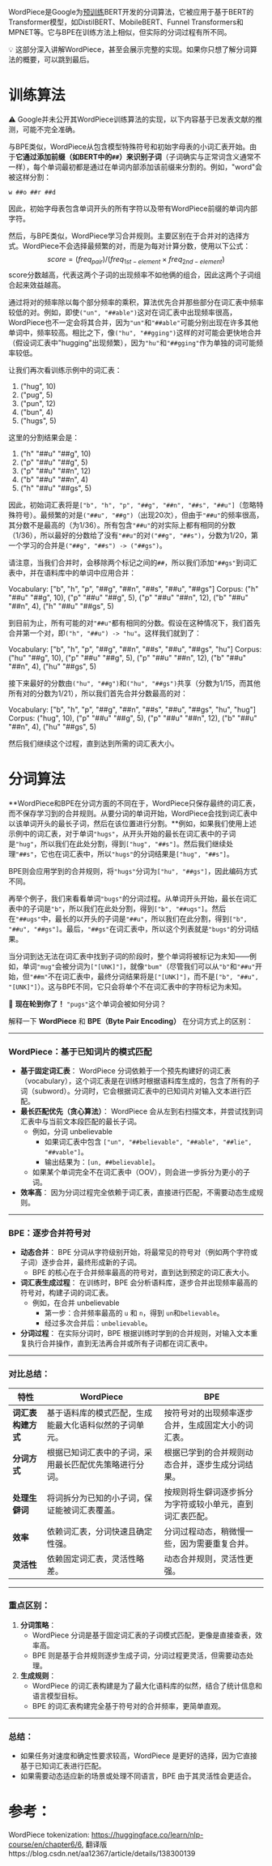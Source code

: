 WordPiece是Google为[预训练](https://so.csdn.net/so/search?q=预训练&spm=1001.2101.3001.7020)BERT开发的分词算法，它被应用于基于BERT的Transformer模型，如DistilBERT、MobileBERT、Funnel Transformers和MPNET等。它与BPE在训练方法上相似，但实际的分词过程有所不同。

💡 这部分深入讲解WordPiece，甚至会展示完整的实现。如果你只想了解分词算法的概要，可以跳到最后。

# 训练算法

⚠️ Google并未公开其WordPiece训练算法的实现，以下内容基于已发表文献的推测，可能不完全准确。

与BPE类似，WordPiece从包含模型特殊符号和初始字母表的小词汇表开始。由于**它通过添加前缀（如BERT中的`##`）来识别子词**（子词确实与正常词含义通常不一样），每个单词最初都是通过在单词内部添加该前缀来分割的。例如，"word"会被这样分割：

```
w ##o ##r ##d
```

因此，初始字母表包含单词开头的所有字符以及带有WordPiece前缀的单词内部字符。

然后，与BPE类似，WordPiece学习合并规则。主要区别在于合并对的选择方式。WordPiece不会选择最频繁的对，而是为每对计算分数，使用以下公式：
$$
score=(freq_{pair})/(freq_{1st-element}×freq_{2nd-element})
$$
score分数越高，代表这两个子词的出现频率不如他俩的组合，因此这两个子词组合起来效益越高。

通过将对的频率除以每个部分频率的乘积，算法优先合并那些部分在词汇表中频率较低的对。例如，即使`("un", "##able")`这对在词汇表中出现频率很高，WordPiece也不一定会将其合并，因为`"un"`和`"##able"`可能分别出现在许多其他单词中，频率较高。相比之下，像`("hu", "##gging")`这样的对可能会更快地合并（假设词汇表中"hugging"出现频繁），因为`"hu"`和`"##gging"`作为单独的词可能频率较低。

让我们再次看训练示例中的词汇表：

1. ("hug", 10)
2. ("pug", 5)
3. ("pun", 12)
4. ("bun", 4)
5. ("hugs", 5)

这里的分割结果会是：

1. ("h" "##u" "##g", 10)
2. ("p" "##u" "##g", 5)
3. ("p" "##u" "##n", 12)
4. ("b" "##u" "##n", 4)
5. ("h" "##u" "##gs", 5)

因此，初始词汇表将是`["b", "h", "p", "##g", "##n", "##s", "##u"]`（忽略特殊符号）。最频繁的对是`("##u", "##g")`（出现20次），但由于`"##u"`的频率很高，其分数不是最高的（为1/36）。所有包含`"##u"`的对实际上都有相同的分数（1/36），所以最好的分数给了没有`"##u"`的对`("##g", "##s")`，分数为1/20，第一个学习的合并是`("##g", "##s") -> ("##gs")`。

请注意，当我们合并时，会移除两个标记之间的`##`，所以我们添加`"##gs"`到词汇表中，并在语料库中的单词中应用合并：

Vocabulary: ["b", "h", "p", "##g", "##n", "##s", "##u", "##gs"]
Corpus: ("h" "##u" "##g", 10), ("p" "##u" "##g", 5), ("p" "##u" "##n", 12), ("b" "##u" "##n", 4), ("h" "##u" "##gs", 5)

到目前为止，所有可能的对`"##u"`都有相同的分数。假设在这种情况下，我们首先合并第一个对，即`("h", "##u") -> "hu"`。这样我们就到了：

Vocabulary: ["b", "h", "p", "##g", "##n", "##s", "##u", "##gs", "hu"]
Corpus: ("hu" "##g", 10), ("p" "##u" "##g", 5), ("p" "##u" "##n", 12), ("b" "##u" "##n", 4), ("hu" "##gs", 5)

接下来最好的分数由`("hu", "##g")`和`("hu", "##gs")`共享（分数为1/15，而其他所有对的分数为1/21），所以我们首先合并分数最高的对：

Vocabulary: ["b", "h", "p", "##g", "##n", "##s", "##u", "##gs", "hu", "hug"]
Corpus: ("hug", 10), ("p" "##u" "##g", 5), ("p" "##u" "##n", 12), ("b" "##u" "##n", 4), ("hu" "##gs", 5)

然后我们继续这个过程，直到达到所需的词汇表大小。

# 分词算法

**WordPiece和BPE在分词方面的不同在于，WordPiece只保存最终的词汇表，而不保存学习到的合并规则。从要分词的单词开始，WordPiece会找到词汇表中以该单词开头的最长子词，然后在该位置进行分割。**例如，如果我们使用上述示例中的词汇表，对于单词`"hugs"`，从开头开始的最长在词汇表中的子词是`"hug"`，所以我们在此处分割，得到`["hug", "##s"]`。然后我们继续处理`"##s"`，它也在词汇表中，所以`"hugs"`的分词结果是`["hug", "##s"]`。

BPE则会应用学到的合并规则，将`"hugs"`分词为`["hu", "##gs"]`，因此编码方式不同。

再举个例子，我们来看看单词`"bugs"`的分词过程。从单词开头开始，最长在词汇表中的子词是`"b"`，所以我们在此处分割，得到`["b", "##ugs"]`。然后在`"##ugs"`中，最长的以开头的子词是`"##u"`，所以我们在此分割，得到`["b", "##u", "##gs"]`。最后，`"##gs"`在词汇表中，所以这个列表就是`"bugs"`的分词结果。

当分词到达无法在词汇表中找到子词的阶段时，整个单词将被标记为未知——例如，单词`"mug"`会被分词为`["[UNK]"]`，就像`"bum"`（尽管我们可以从`"b"`和`"##u"`开始，但`"##m"`不在词汇表中，最终分词结果将是`["[UNK]"]`，而不是`["b", "##u", "[UNK]"]`）。这与BPE不同，它只会将单个不在词汇表中的字符标记为未知。

📝 **现在轮到你了！** `"pugs"`这个单词会被如何分词？



解释一下 **WordPiece** 和 **BPE（Byte Pair Encoding）** 在分词方式上的区别：

------

### **WordPiece：基于已知词片的模式匹配**

- **基于固定词汇表**：
   WordPiece 分词依赖于一个预先构建好的词汇表（vocabulary），这个词汇表是在训练时根据语料库生成的，包含了所有的子词（subword）。分词时，它会根据词汇表中的已知词片对输入文本进行匹配。
- **最长匹配优先（贪心算法）**：
   WordPiece 会从左到右扫描文本，并尝试找到词汇表中与当前文本段匹配的最长子词。
  - 例如，分词 unbelievable
    - 如果词汇表中包含 `["un", "##believable", "##able", "##lie", "##vable"]`。
    - 输出结果为：`[un, ##believable]`。
  - 如果某个单词完全不在词汇表中（OOV），则会进一步拆分为更小的子词。
- **效率高**：
   因为分词过程完全依赖于词汇表，直接进行匹配，不需要动态生成规则。

------

### **BPE：逐步合并符号对**

- **动态合并**：
   BPE 分词从字符级别开始，将最常见的符号对（例如两个字符或子词）逐步合并，最终形成新的子词。
  - BPE 的核心在于合并频率最高的符号对，直到达到预定的词汇表大小。
- **词汇表生成过程**：
   在训练时，BPE 会分析语料库，逐步合并出现频率最高的符号对，构建子词的词汇表。
  - 例如，在合并 unbelievable
    - 第一步：合并频率最高的 `u` 和 `n`，得到 `un`和`believable`。
    - 经过多次合并后：`unbelievable`。
- **分词过程**：
   在实际分词时，BPE 根据训练时学到的合并规则，对输入文本重复执行合并操作，直到无法再合并或所有子词都在词汇表中。

------

### **对比总结**：

| 特性               | **WordPiece**                                          | **BPE**                                                  |
| ------------------ | ------------------------------------------------------ | -------------------------------------------------------- |
| **词汇表构建方式** | 基于语料库的模式匹配，生成能最大化语料似然的子词单元。 | 按符号对的出现频率逐步合并，生成固定大小的词汇表。       |
| **分词方式**       | 根据已知词汇表中的子词，采用最长匹配优先策略进行分词。 | 根据已学到的合并规则动态合并，逐步生成分词结果。         |
| **处理生僻词**     | 将词拆分为已知的小子词，保证能被词汇表覆盖。           | 按规则将生僻词逐步拆分为字符或较小单元，直到词汇表匹配。 |
| **效率**           | 依赖词汇表，分词快速且确定性强。                       | 分词过程动态，稍微慢一些，因为需要重复合并。             |
| **灵活性**         | 依赖固定词汇表，灵活性略差。                           | 动态合并规则，灵活性更强。                               |

------

### **重点区别**：

1. **分词策略**：
   - WordPiece 分词是基于固定词汇表的子词模式匹配，更像是直接查表，效率高。
   - BPE 则是基于合并规则逐步生成子词，分词过程更灵活，但需要动态处理。
2. **生成规则**：
   - WordPiece 的词汇表构建是为了最大化语料库的似然，结合了统计信息和语言模型目标。
   - BPE 的词汇表构建完全基于符号对的合并频率，更简单直观。

------

### **总结**：

- 如果任务对速度和确定性要求较高，WordPiece 是更好的选择，因为它直接基于已知词汇表进行匹配。
- 如果需要动态适应新的场景或处理不同语言，BPE 由于其灵活性会更适合。

# 参考：

WordPiece tokenization: https://huggingface.co/learn/nlp-course/en/chapter6/6, 翻译版https://blog.csdn.net/aa12367/article/details/138300139